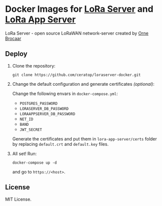 # Docker Images for [LoRa Server](https://github.com/brocaar/loraserver) and [LoRa App Server](https://github.com/brocaar/lora-app-server)

LoRa Server - open source LoRaWAN network-server created by [Orne Brocaar](http://www.brocaar.com/)

## Deploy

1. Clone the repository:

    ```
    git clone https://github.com/ceratop/loraserver-docker.git
    ```
1. Change the default configuration and generate certificates _(optional)_:

    Change the following envars in `docker-compose.yml`:
     
     * `POSTGRES_PASSWORD`
     * `LORASERVER_DB_PASSWORD`
     * `LORAAPPSERVER_DB_PASSWORD`
     * `NET_ID`
     * `BAND`
     * `JWT_SECRET`
   
   Generate the certificates and put them in `lora-app-server/certs` folder by replacing `default.crt` and `default.key` files.
   
1. All set! Run:

   ```
   docker-compose up -d
   ```
   
   and go to `https://<host>`.
   
## License

MIT License.
